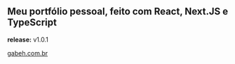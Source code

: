 ## Meu portfólio pessoal, feito com **React**, **Next.JS** e **TypeScript**

**release:** v1.0.1

[gabeh.com.br](https://gabeh.com.br 'My personal portfolio')
